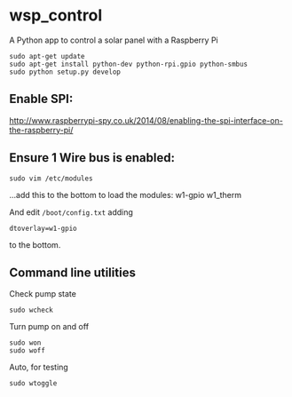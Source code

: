 # wsp_control
A Python app to control a solar panel with a Raspberry Pi


    sudo apt-get update
    sudo apt-get install python-dev python-rpi.gpio python-smbus
    sudo python setup.py develop

## Enable SPI:
http://www.raspberrypi-spy.co.uk/2014/08/enabling-the-spi-interface-on-the-raspberry-pi/

## Ensure 1 Wire bus is enabled:

    sudo vim /etc/modules
    
...add this to the bottom to load the modules:
    w1-gpio
    w1_therm
    
And edit `/boot/config.txt` adding

    dtoverlay=w1-gpio
    
to the bottom.

## Command line utilities

Check pump state

    sudo wcheck

Turn pump on and off

    sudo won
    sudo woff

Auto, for testing

    sudo wtoggle

